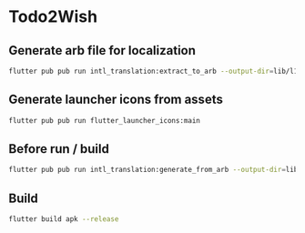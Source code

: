 # Todo2Wish

## Generate arb file for localization

```sh
flutter pub pub run intl_translation:extract_to_arb --output-dir=lib/l10n --output-file=intl_en.arb lib/Localizations.dart
```

## Generate launcher icons from assets
```sh
flutter pub pub run flutter_launcher_icons:main
```

## Before run / build

```sh
flutter pub pub run intl_translation:generate_from_arb --output-dir=lib/l10n --no-use-deferred-loading lib/Localizations.dart lib/l10n/intl_*.arb
```

## Build
```sh
flutter build apk --release
```